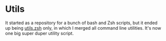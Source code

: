 # Utils

It started as a repository for a bunch of bash and Zsh scripts, but it ended up being [utils.zsh](utils.zsh) only, in which I merged all command line utilities. It's now one big super duper utility script.


